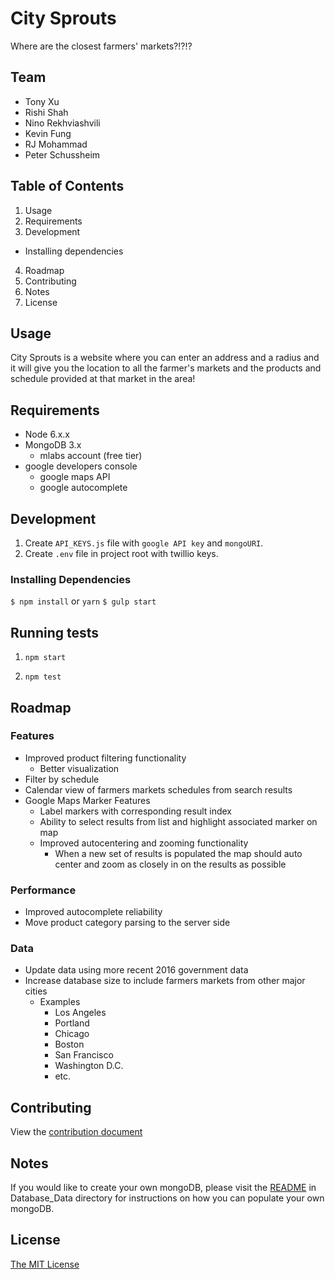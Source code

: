 # City Sprouts
Where are the closest farmers' markets?!?!?

## Team
- Tony Xu
- Rishi Shah
- Nino Rekhviashvili
- Kevin Fung
- RJ Mohammad
- Peter Schussheim

## Table of Contents
1. Usage
2. Requirements
3. Development
  * Installing dependencies
4. Roadmap
5. Contributing
6. Notes
7. License

## Usage
City Sprouts is a website where you can enter an address and a radius and it will give you the location to all the farmer's markets and the products and schedule provided at that market in the area!

## Requirements
* Node 6.x.x
* MongoDB 3.x
  * mlabs account (free tier)
* google developers console
  * google maps API
  * google autocomplete


## Development
1. Create `API_KEYS.js` file with `google API key` and `mongoURI`.
2. Create `.env` file in project root with twillio keys.

### Installing Dependencies
`$ npm install` or `yarn`
`$ gulp start`


## Running tests
1. `npm start`

2. `npm test`

## Roadmap

### Features
- Improved product filtering functionality
  * Better visualization
- Filter by schedule
- Calendar view of farmers markets schedules from search results
- Google Maps Marker Features
  * Label markers with corresponding result index
  * Ability to select results from list and highlight associated marker on map
  * Improved autocentering and zooming functionality
    * When a new set of results is populated the map should auto center and zoom as closely in on the results as possible

### Performance
- Improved autocomplete reliability
- Move product category parsing to the server side

### Data
- Update data using more recent 2016 government data
- Increase database size to include farmers markets from other major cities
  * Examples
    * Los Angeles
    * Portland
    * Chicago
    * Boston
    * San Francisco
    * Washington D.C.
    * etc.

## Contributing
View the [contribution document](./CONTRIBUTING.md)

## Notes
If you would like to create your own mongoDB, please visit the [README](./Database_Data/README.md) in Database_Data directory for instructions on how you can populate your own mongoDB.

## License
[The MIT License](https://opensource.org/licenses/MIT)
